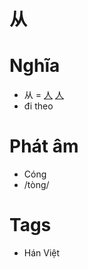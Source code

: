 # 从

# Nghĩa
* 从 = [人](人.md) [人](人.md)
* đi theo

# Phát âm
* Cóng
*  /tòng/

# Tags
* Hán Việt

<script>window.HANZI_FIELD='从';</script>
